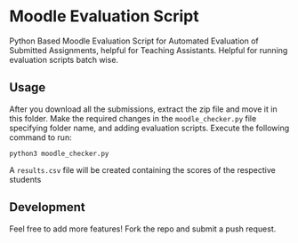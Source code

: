 # Moodle Evaluation Script

Python Based Moodle Evaluation Script for Automated Evaluation of Submitted Assignments, helpful for Teaching Assistants. Helpful for running evaluation scripts batch wise.

## Usage

After you download all the submissions, extract the zip file and move it in this folder.
Make the required changes in the `moodle_checker.py` file specifying folder name, and adding evaluation scripts.
Execute the following command to run:

```
python3 moodle_checker.py
```

A `results.csv` file will be created containing the scores of the respective students

## Development

Feel free to add more features! Fork the repo and submit a push request.